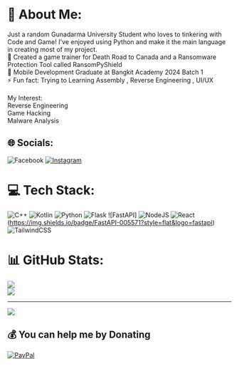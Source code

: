 # 💫 About Me:
Just a random Gunadarma University Student who loves to tinkering with Code and Game! I've enjoyed using Python and make it the main language in creating most of my project.<br>🔭 Created a game trainer for Death Road to Canada and a Ransomware Protection Tool called RansomPyShield<br>🌱 Mobile Development Graduate at Bangkit Academy 2024 Batch 1<br>⚡ Fun fact: Trying to Learning Assembly , Reverse Engineering , UI/UX<br><br>My Interest:<br>Reverse Engineering<br>Game Hacking<br>Malware Analysis


## 🌐 Socials:
![Facebook](https://img.shields.io/badge/Facebook-%231877F2.svg?logo=Facebook&logoColor=white) [![Instagram](https://img.shields.io/badge/Instagram-%23E4405F.svg?logo=Instagram&logoColor=white)](https://instagram.com/dev.nthnl) 

# 💻 Tech Stack:
![C++](https://img.shields.io/badge/c++-%2300599C.svg?style=flat&logo=c%2B%2B&logoColor=white) ![Kotlin](https://img.shields.io/badge/kotlin-%237F52FF.svg?style=flat&logo=kotlin&logoColor=white) ![Python](https://img.shields.io/badge/python-3670A0?style=flat&logo=python&logoColor=ffdd54) ![Flask](https://img.shields.io/badge/flask-%23000.svg?style=flat&logo=flask&logoColor=white) ![FastAPI] ![NodeJS](https://img.shields.io/badge/node.js-6DA55F?style=flat&logo=node.js&logoColor=white) 
![React](https://img.shields.io/badge/react-%2320232a.svg?style=for-the-badge&logo=react&logoColor=%2361DAFB)
(https://img.shields.io/badge/FastAPI-005571?style=flat&logo=fastapi) ![TailwindCSS](https://img.shields.io/badge/tailwindcss-%2338B2AC.svg?style=flat&logo=tailwind-css&logoColor=white)
# 📊 GitHub Stats:
![](https://github-readme-streak-stats.herokuapp.com/?user=XiAnzheng-ID&theme=rose&hide_border=false)<br/>
![](https://github-readme-stats.vercel.app/api/top-langs/?username=XiAnzheng-ID&theme=rose&hide_border=false&include_all_commits=true&count_private=false&layout=compact)

---
[![](https://visitcount.itsvg.in/api?id=XiAnzheng-ID&icon=0&color=5)](https://visitcount.itsvg.in)

## 💰 You can help me by Donating
[![PayPal](https://img.shields.io/badge/PayPal-00457C?style=for-the-badge&logo=paypal&logoColor=white)](https://paypal.me/XiAnzeng) 
